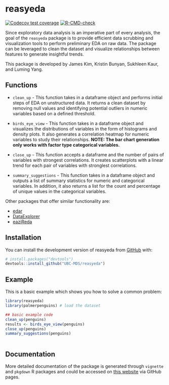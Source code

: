 # reasyeda

<!-- badges: start -->

[![Codecov test coverage](https://codecov.io/gh/UBC-MDS/reasyeda/branch/master/graph/badge.svg)](https://codecov.io/gh/UBC-MDS/reasyeda?branch=master)
[![R-CMD-check](https://github.com/UBC-MDS/reasyeda/workflows/R-CMD-check/badge.svg)](https://github.com/UBC-MDS/reasyeda/actions)
<!-- badges: end -->

Since exploratory data analysis is an imperative part of every analysis, the goal of the `reasyeda` package is to provide efficient data scrubbing and visualization tools to perform preliminary EDA on raw data. The package can be leveraged to clean the dataset and visualize relationships between features to generate insightful trends.

This package is developed by James Kim, Kristin Bunyan, Sukhleen Kaur, and Luming Yang.

## **Functions**

-   `clean_up` - This function takes in a dataframe object and performs initial steps of EDA on unstructured data. It returns a clean dataset by removing null values and identifying potential outliers in numeric variables based on a defined threshold.

-   `birds_eye_view` - This function takes in a dataframe object and visualizes the distributions of variables in the form of histograms and density plots. It also generates a correlation heatmap for numeric variables to study their relationships. **NOTE: The bar chart generation only works with factor type categorical variables.**

-   `close_up` - This function accepts a dataframe and the number of pairs of variables with strongest correlations. It creates scatterplots with a linear trend for each pair of variables with stronglest correlations.

-   `summary_suggestions` - This function takes in a dataframe object and outputs a list of summary statistics for numeric and categorical variables. In addition, it also returns a list for the count and percentage of unique values in the categorical variables.

Other packages that offer similar functionality are:

-   [edar](https://github.com/UBC-MDS/edar)
-   [DataExplorer](https://www.rdocumentation.org/packages/DataExplorer/versions/0.8.1)
-   [eaziReda](https://github.com/UBC-MDS/eaziReda)

## Installation

You can install the development version of reasyeda from [GitHub](https://github.com/) with:

``` r
# install.packages("devtools")
devtools::install_github("UBC-MDS/reasyeda")
```

## Example

This is a basic example which shows you how to solve a common problem: 

``` r
library(reasyeda)
library(palmerpenguins) # load the dataset

## basic example code 
clean_up(penguins)
results <- birds_eye_view(penguins)
close_up(penguins)
summary_suggestions(penguins)
 
```

## Documentation
More detailed documentation of the package is generated through `vignette` and `pkgdown` R packages and could be accessed on [this website](https://ubc-mds.github.io/reasyeda/index.html) via GitHub pages.
